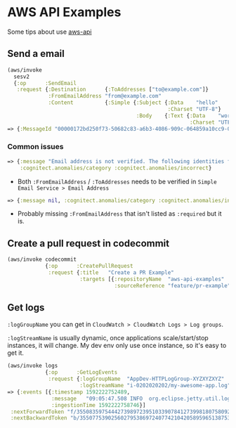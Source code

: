 # AWS API Examples

Some tips about use [aws-api](https://github.com/cognitect-labs/aws-api)


## Send a email 

```clojure
(aws/invoke
  sesv2
  {:op      :SendEmail
   :request {:Destination      {:ToAddresses ["to@example.com"]}
             :FromEmailAddress "from@example.com"
             :Content          {:Simple {:Subject {:Data    "hello"
                                                   :Charset "UTF-8"}
                                         :Body    {:Text {:Data    "world"
                                                          :Charset "UTF-8"}}}}}})
=> {:MessageId "00000172bd250f73-50682c83-a6b3-4086-909c-064859a10cc9-000000"}
```

### Common issues

```clojure
=> {:message "Email address is not verified. The following identities failed the check in region US-EAST-1: to@example.com",
    :cognitect.anomalies/category :cognitect.anomalies/incorrect}
```

- Both `:FromEmailAddress` / `:ToAddresses` needs to be verified in `Simple Email Service > Email Address`

```clojure
=> {:message nil, :cognitect.anomalies/category :cognitect.anomalies/incorrect}
```

- Probably missing `:FromEmailAddress` that isn't listed as `:required` but it is.

## Create a pull request in codecommit

```clojure
(aws/invoke codecommit
            {:op      :CreatePullRequest
             :request {:title   "Create a PR Example"
                       :targets [{:repositoryName  "aws-api-examples"
                                  :sourceReference "feature/pr-example"}]}})
```

## Get logs

`:logGroupName` you can get in `CloudWatch > CloudWatch Logs > Log groups`.

`:logStreamName` is usually dynamic, once applications scale/start/stop instances, it will change. My dev env only use once instance, so it's easy to get it.

```clojure
(aws/invoke logs
            {:op      :GetLogEvents
             :request {:logGroupName  "AppDev-HTTPLogGroup-XYZXYZXYZ"
                       :logStreamName "i-0202020202/my-awesome-app.log"}})
=> {:events [{:timestamp 1592222752489,
              :message   "09:05:47.508 INFO  org.eclipse.jetty.util.log - Logging initialized @118757ms to org.eclipse.jetty.util.log.Slf4jLog",
              :ingestionTime 1592222758746}]
 :nextForwardToken "f/35508359754442739897239510339078412739981807580925853699",
 :nextBackwardToken "b/35507753902560279538697240774210420589596513875306545152"}
```


